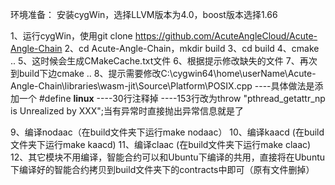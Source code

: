 环境准备：
安装cygWin，选择LLVM版本为4.0，boost版本选择1.66

1、运行cygWin，使用git clone https://github.com/AcuteAngleCloud/Acute-Angle-Chain
2、cd Acute-Angle-Chain，mkdir build
3、cd build
4、cmake ..
5、这时候会生成CMakeCache.txt文件
6、根据提示修改缺失的文件
7、再次到build下边cmake ..
8、提示需要修改C:\cygwin64\home\userName\Acute-Angle-Chain\libraries\wasm-jit\Source\Platform\POSIX.cpp
----具体做法是添加一个 #define __linux__
----30行注释掉
----153行改为throw "pthread_getattr_np is Unrealized by XXX";当有异常时直接抛出异常信息就是了

9、编译nodaac（在build文件夹下运行make nodaac）
10、编译kaacd (在build文件夹下运行make kaacd)
11、编译claac (在build文件夹下运行make claac)
12、其它模块不用编译，智能合约可以和Ubuntu下编译的共用，直接将在Ubuntu下编译好的智能合约拷贝到build文件夹下的contracts中即可（原有文件删掉）
